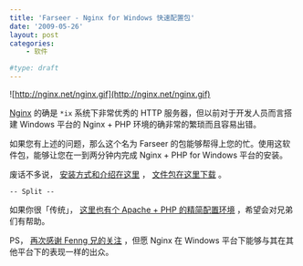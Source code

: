 ```yaml
---
title: 'Farseer - Nginx for Windows 快速配置包'
date: '2009-05-26'
layout: post
categories:
    - 软件

#type: draft
---
```


![http://nginx.net/nginx.gif](http://nginx.net/nginx.gif)

 [Nginx](http://nginx.net/)  的确是 `*ix` 系统下非常优秀的 HTTP 服务器，但以前对于开发人员而言搭建 Windows 平台的 Nginx + PHP 环境的确非常的繁琐而且容易出错。

如果您有上述的问题，那么这个名为 Farseer 的包能够帮得上您的忙。使用这软件包，能够让您在一到两分钟内完成 Nginx + PHP for Windows 平台的安装。

废话不多说， [安装方式和介绍在这里](http://code.google.com/p/gracecode/wiki/Farseer) ， [文件包在这里下载](http://gracecode.googlecode.com/files/Farseer-20090526-win32.zip) 。

`-- Split --`

如果你很「传统」， [这里也有个 Apache + PHP 的精简配置环境]({{site.urls}}/posts/2235/) ，希望会对兄弟们有帮助。

PS， [再次感谢 Fenng 兄的关注](http://www.dbanotes.net/opensource/farseer_nginx_for_windows.html) ，但愿 Nginx 在 Windows 平台下能够与其在其他平台下的表现一样的出众。
